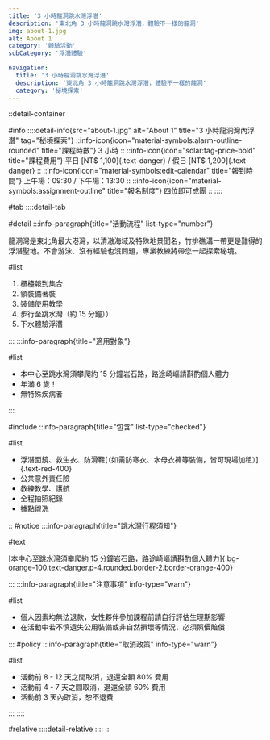 ```yaml
---
title: '3 小時龍洞跳水灣浮潛'
description: '東北角 3 小時龍洞跳水灣浮潛，體驗不一樣的龍洞'
img: about-1.jpg
alt: About 1
category: '體驗活動'
subCategory: '浮潛體驗'

navigation:
  title: '3 小時龍洞跳水灣浮潛'
  description: '東北角 3 小時龍洞跳水灣浮潛，體驗不一樣的龍洞'
  category: '秘境探索'
---
```


::detail-container

#info
::::detail-info{src="about-1.jpg" alt="About 1" title="3 小時龍洞灣內浮潛" tag="秘境探索"}
::info-icon{icon="material-symbols:alarm-outline-rounded" title="課程時數"}
3 小時
::
::info-icon{icon="solar:tag-price-bold" title="課程費用"}
平日 [NT$ 1,100]{.text-danger} / 假日 [NT$ 1,200]{.text-danger}
::
::info-icon{icon="material-symbols:edit-calendar" title="報到時間"}
上午場：09:30 / 下午場：13:30
::
::info-icon{icon="material-symbols:assignment-outline" title="報名制度"}
四位即可成團
::
::::

#tab
::::detail-tab

#detail
:::info-paragraph{title="活動流程" list-type="number"}

龍洞灣是東北角最大港灣，以清澈海域及特殊地景聞名，竹排礁溝一帶更是難得的浮潛聖地。不會游泳、沒有經驗也沒問題，專業教練將帶您一起探索秘境。

#list

1. 櫃檯報到集合
2. 領裝備著裝
3. 裝備使用教學
4. 步行至跳水灣（約 15 分鐘））
5. 下水體驗浮潛

:::
:::info-paragraph{title="適用對象"}

#list

- 本中心至跳水灣須攀爬約 15 分鐘岩石路，路途崎嶇請斟酌個人體力
- 年滿 6 歲！
- 無特殊疾病者

:::

#include
::info-paragraph{title="包含" list-type="checked"}

#list

- 浮潛面鏡、救生衣、防滑鞋[（如需防寒衣、水母衣褲等裝備，皆可現場加租）]{.text-red-400}
- 公共意外責任險
- 教練教學、護航
- 全程拍照紀錄
- 據點盥洗

::
#notice
:::info-paragraph{title="跳水灣行程須知"}

#text

[本中心至跳水灣須攀爬約 15 分鐘岩石路，路途崎嶇請斟酌個人體力]{.bg-orange-100.text-danger.p-4.rounded.border-2.border-orange-400}

:::
:::info-paragraph{title="注意事項" info-type="warn"}

#list

- 個人因素均無法退款，女性夥伴參加課程前請自行評估生理期影響
- 在活動中若不慎遺失公用裝備或非自然損壞等情況，必須照價賠償

:::
#policy
:::info-paragraph{title="取消政策" info-type="warn"}

#list

- 活動前 8 - 12 天之間取消，退還全額 80% 費用
- 活動前 4 - 7 天之間取消，退還全額 60% 費用
- 活動前 3 天內取消，恕不退費

:::
::::

#relative
::::detail-relative
::::
::
